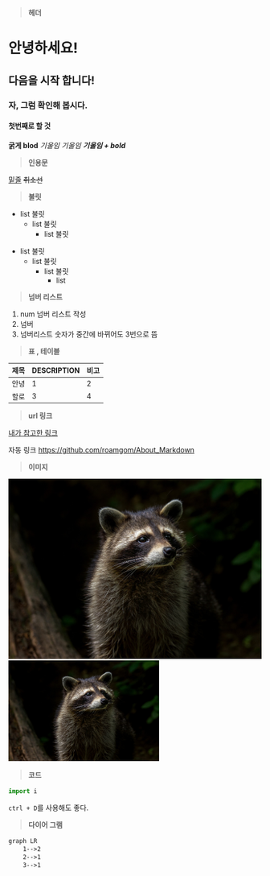 >**헤더**

# 안녕하세요!
## 다음을 시작 합니다!
### 자, 그럼 확인해 봅시다.
#### 첫번째로 할 것 

**굵게 blod**
*기울임*
_기울임_
**_기울임 + bold_**

> **인용문**

<u>밑줄</u>
~~취소선~~

>**불릿**
- list 불릿
    - list 불릿
        - list 불릿
* list 불릿
    * list 불릿
        * list 불릿
            - list

>**넘버 리스트**

1. num 넘버 리스트 작성
2. 넘버
4. 넘버리스트 숫자가 중간에 바뀌어도 3번으로 뜸

>**표 , 테이블**

|제목|DESCRIPTION|비고|
|-|-|-|
|안녕|1|2|
|할로|3|4|

>**url 링크**

[내가 참고한 링크](https://github.com/roamgom/About_Markdown)

자동 링크
<https://github.com/roamgom/About_Markdown>

>**이미지**

![너구리](너구리.jpg)
<img src="/너구리.jpg" width="300" height="200">


>**코드**
``` python
import i 
```
`ctrl + D`를 사용해도 좋다.

>**다이어 그램**
```mermaid
graph LR
    1-->2
    2-->1
    3-->1
```

